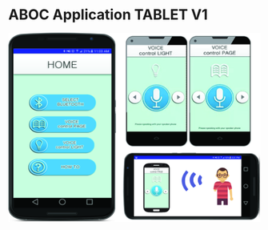 # ABOC Application TABLET V1

![img](https://github.com/kullawattana/ABOC-Application-TABLET-V1/blob/master/Screenshots%20on%20Mobile/ABOC_Book_Machine.jpg)
